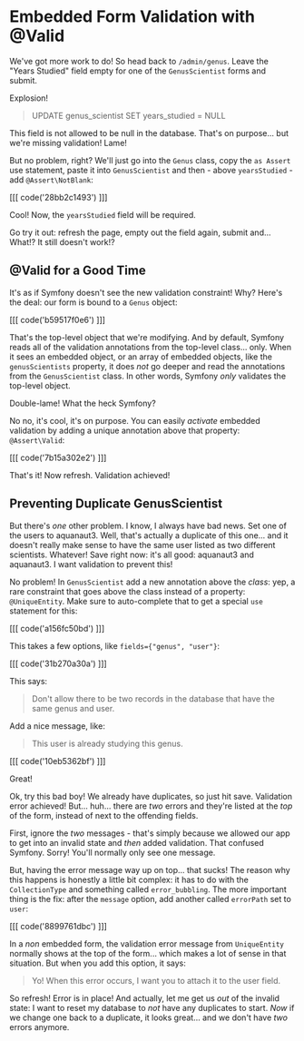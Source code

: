 # Embedded Form Validation with @Valid

We've got more work to do! So head back to `/admin/genus`. Leave the "Years Studied"
field empty for one of the `GenusScientist` forms and submit.

Explosion!

> UPDATE genus_scientist SET years_studied = NULL

This field is not allowed to be null in the database. That's on purpose... but we're
missing validation! Lame!

But no problem, right? We'll just go into the `Genus` class, copy the `as Assert`
use statement, paste it into `GenusScientist` and then - above `yearsStudied` - add
`@Assert\NotBlank`:

[[[ code('28bb2c1493') ]]]

Cool! Now, the `yearsStudied` field will be required.

Go try it out: refresh the page, empty out the field again, submit and... What!?
It still doesn't work!?

## @Valid for a Good Time

It's as if Symfony doesn't see the new validation constraint! Why? Here's the deal:
our form is bound to a `Genus` object:

[[[ code('b59517f0e6') ]]]

That's the top-level object that we're modifying. And by default, Symfony reads all
of the validation annotations from the top-level class... only. When it sees an
embedded object, or an array of embedded objects, like the `genusScientists` property,
it does *not* go deeper and read the annotations from the `GenusScientist` class.
In other words, Symfony *only* validates the top-level object.

Double-lame! What the heck Symfony?

No no, it's cool, it's on purpose. You can easily *activate* embedded validation
by adding a unique annotation above that property: `@Assert\Valid`:

[[[ code('7b15a302e2') ]]]

That's it! Now refresh. Validation achieved!

## Preventing Duplicate GenusScientist

But there's *one* other problem. I know, I always have bad news. Set one of the
users to aquanaut3. Well, that's actually a duplicate of this one... and it doesn't
really make sense to have the same user listed as two different scientists. Whatever!
Save right now: it's all good: aquanaut3 and aquanaut3. I want validation to prevent
this!

No problem! In `GenusScientist` add a new annotation above the *class*: yep, a rare
constraint that goes above the class instead of a property: `@UniqueEntity`. Make
sure to auto-complete that to get a special `use` statement for this:

[[[ code('a156fc50bd') ]]]

This takes a few options, like `fields={"genus", "user"}`:

[[[ code('31b270a30a') ]]]

This says:

> Don't allow there to be two records in the database that have the same genus
> and user.

Add a nice message, like:

> This user is already studying this genus.

[[[ code('10eb5362bf') ]]]

Great!

Ok, try this bad boy! We already have duplicates, so just hit save. Validation error
achieved! But... huh... there are *two* errors and they're listed at the *top* of
the form, instead of next to the offending fields.

First, ignore the *two* messages - that's simply because we allowed our app to get
into an invalid state and *then* added validation. That confused Symfony. Sorry!
You'll normally only see one message.

But, having the error message way up on top... that sucks! The reason why this happens
is honestly a little bit complex: it has to do with the `CollectionType` and
something called `error_bubbling`. The more important thing is the fix: after the
`message` option, add another called `errorPath` set to `user`:

[[[ code('8899761dbc') ]]]

In a *non* embedded form, the validation error message from `UniqueEntity` normally
shows at the top of the form... which makes a lot of sense in that situation. But
when you add this option, it says:

> Yo! When this error occurs, I want you to attach it to the user field.

So refresh! Error is in place! And actually, let me get us *out* of the
invalid state: I want to reset my database to *not* have any duplicates to start.
*Now* if we change one back to a duplicate, it looks great... and we don't have
*two* errors anymore.
